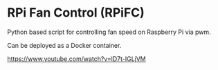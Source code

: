 # RPi Fan Control (RPiFC)

Python based script for controlling fan speed on Raspberry Pi via pwm.

Can be deployed as a Docker container.

https://www.youtube.com/watch?v=lD7t-IGLjVM
